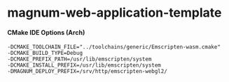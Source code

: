 # magnum-web-application-template

#### CMake IDE Options (Arch)
```
-DCMAKE_TOOLCHAIN_FILE="../toolchains/generic/Emscripten-wasm.cmake"
-DCMAKE_BUILD_TYPE=Debug
-DCMAKE_PREFIX_PATH=/usr/lib/emscripten/system
-DCMAKE_INSTALL_PREFIX=/usr/lib/emscripten/system
-DMAGNUM_DEPLOY_PREFIX=/srv/http/emscripten-webgl2/
```
